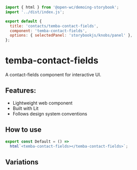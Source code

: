 ```js script
import { html } from '@open-wc/demoing-storybook';
import '../dist/index.js';

export default {
  title: 'contacts/temba-contact-fields',
  component: 'temba-contact-fields',
  options: { selectedPanel: 'storybookjs/knobs/panel' },
};
```

# temba-contact-fields

A contact-fields component for interactive UI.

## Features:

- Lightweight web component
- Built with Lit
- Follows design system conventions

## How to use

```js preview-story
export const Default = () =>
  html`<temba-contact-fields></temba-contact-fields>`;
```

## Variations

